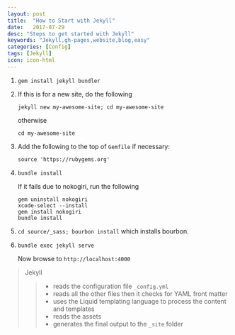 ```yaml
---
layout: post
title:  "How to Start with Jekyll"
date:   2017-07-29
desc: "Steps to get started with Jekyll"
keywords: "Jekyll,gh-pages,website,blog,easy"
categories: [Config]
tags: [Jekyll]
icon: icon-html
---
```


1. `gem install jekyll bundler`

2. If this is for a new site, do the following
  
    `jekyll new my-awesome-site; cd my-awesome-site`

    otherwise

    `cd my-awesome-site`

3. Add the following to the top of `Gemfile` if necessary:

    `source 'https://rubygems.org'`

4. `bundle install`
  
    If it fails due to nokogiri, run the following
    
    ```
    gem uninstall nokogiri 
    xcode-select --install 
    gem install nokogiri 
    bundle install
    ```

5. `cd source/_sass; bourbon install` which installs bourbon. 

6. `bundle exec jekyll serve`

	Now browse to `http://localhost:4000`

> Jekyll
>>- reads the configuration file `_config.yml`
>>- reads all the other files then it checks for YAML front matter
>>- uses the Liquid templating language to process the content and templates
>>- reads the assets
>>- generates the final output to the `_site` folder
